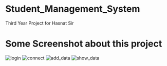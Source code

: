 # Student_Management_System
 Third Year Project for Hasnat Sir
# Some Screenshot about this project
![login](https://github.com/asifalim/Student_Management_System/assets/66546728/2ff51767-b9b6-4ebf-a519-b835dcac0659)
![connect](https://github.com/asifalim/Student_Management_System/assets/66546728/e6a15a58-78f2-4cd8-888f-259ddaf03c46)
![add_data](https://github.com/asifalim/Student_Management_System/assets/66546728/19eb14e3-e879-445c-825c-c30a2ca82936)
![show_data](https://github.com/asifalim/Student_Management_System/assets/66546728/7d58f1a6-a0d2-453d-a184-cf8d672d52ed)

